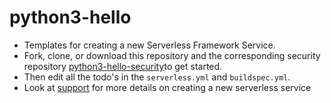 # python3-hello
- Templates for creating a new Serverless Framework Service.
- Fork, clone, or download this repository and the corresponding security repository [python3-hello-security](https://github.com/pariveda-serverless/python3-hello-security)to get started.
- Then edit all the todo's in the `serverless.yml` and `buildspec.yml`.
- Look at [support](https://github.com/pariveda-serverless/support/tree/master/create-new-service) for more details on creating a new serverless service
